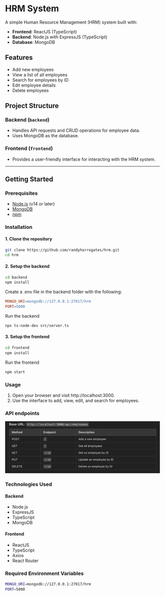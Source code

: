# HRM System

A simple Human Resource Management (HRM) system built with:
- **Frontend**: ReactJS (TypeScript)
- **Backend**: Node.js with ExpressJS (TypeScript)
- **Database**: MongoDB

## Features
- Add new employees
- View a list of all employees
- Search for employees by ID
- Edit employee details
- Delete employees

## Project Structure
### Backend (`backend`)
- Handles API requests and CRUD operations for employee data.
- Uses MongoDB as the database.

### Frontend (`frontend`)
- Provides a user-friendly interface for interacting with the HRM system.

---

## Getting Started

### Prerequisites
- [Node.js](https://nodejs.org/) (v14 or later)
- [MongoDB](https://www.mongodb.com/)
- [npm](https://www.npmjs.com/)

### Installation

#### 1. Clone the repository
```bash
git clone https://github.com/randyharrogates/hrm.git
cd hrm
```

#### 2. Setup the backend
```bash
cd backend
npm install
```

Create a .env file in the backend folder with the following:
```makefile
MONGO_URI=mongodb://127.0.0.1:27017/hrm
PORT=5000
```

Run the backend
```bash
npx ts-node-dev src/server.ts
```

#### 3. Setup the frontend
```bash
cd frontend
npm install
```

Run the frontend
```bash
npm start
```

### Usage
1. Open your browser and visit http://localhost:3000.
2. Use the interface to add, view, edit, and search for employees.

### API endpoints
![alt text](image.png)

### Technologies Used
#### Backend
- Node.js
- ExpressJS
- TypeScript
- MongoDB

#### Frontend
- ReactJS
- TypeScript
- Axios
- React Router

### Required Environment Variables
```bash
MONGO_URI=mongodb://127.0.0.1:27017/hrm
PORT=5000
```
